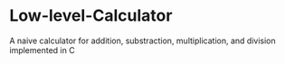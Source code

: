 # Low-level-Calculator
A naive calculator for addition, substraction, multiplication, and division implemented in C
